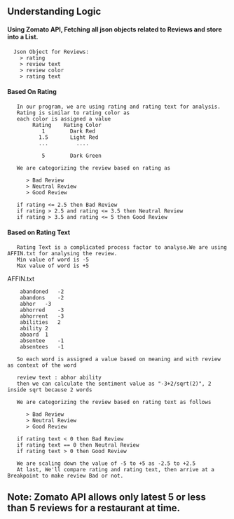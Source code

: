 ## Understanding Logic 

#### Using Zomato API, Fetching all json objects related to Reviews and store into a List.
      Json Object for Reviews:
        > rating
        > review text
        > review color
        > rating text

#### Based On Rating 
       In our program, we are using rating and rating text for analysis.
       Rating is similar to rating color as
       each color is assigned a value 
            Rating    Rating Color
               1        Dark Red
              1.5       Light Red
              ...         ....

               5        Dark Green
       
       We are categorizing the review based on rating as
          
          > Bad Review
          > Neutral Review
          > Good Review
       
       if rating <= 2.5 then Bad Review
       if rating > 2.5 and rating <= 3.5 then Neutral Review
       if rating > 3.5 and rating <= 5 then Good Review

#### Based on Rating Text        
       Rating Text is a complicated process factor to analyse.We are using AFFIN.txt for analysing the review.
       Min value of word is -5
       Max value of word is +5
   
   AFFIN.txt
   
        abandoned	-2
        abandons	-2
        abhor	-3
        abhorred	-3
        abhorrent	-3
        abilities	2
        ability	2
        aboard	1
        absentee	-1
        absentees	-1

       So each word is assigned a value based on meaning and with review as context of the word
       
       review text : abhor ability 
       then we can calculate the sentiment value as "-3+2/sqrt(2)", 2 inside sqrt because 2 words
       
       We are categorizing the review based on rating text as follows
          
          > Bad Review
          > Neutral Review
          > Good Review
       
       if rating text < 0 then Bad Review
       if rating text == 0 then Neutral Review
       if rating text > 0 then Good Review

       We are scaling down the value of -5 to +5 as -2.5 to +2.5
       At last, We'll compare rating and rating text, then arrive at a Breakpoint to make review Bad or not.
      
       
 ## Note: Zomato API allows only latest 5 or less than 5 reviews for a restaurant at time.
       
